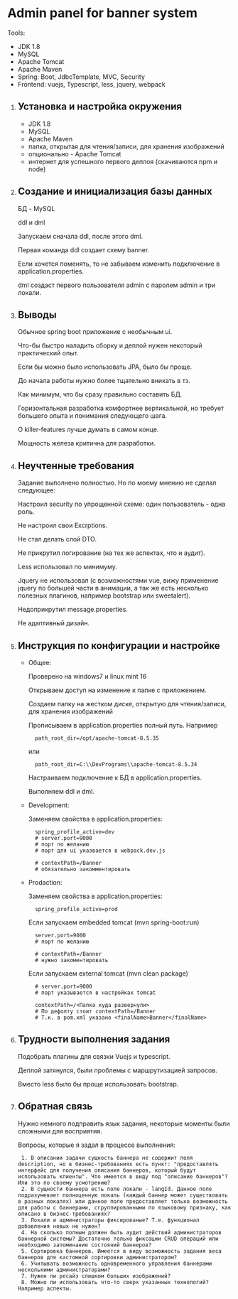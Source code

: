# Admin panel for banner system
Tools:
* JDK 1.8
* MySQL
* Apache Tomcat
* Apache Maven
* Spring: Boot, JdbcTemplate, MVC, Security
* Frontend: vuejs, Typescript, less, jquery, webpack


1. ## Установка и настройка окружения

    * JDK 1.8
    * MySQL
    * Apache Maven
    * папка, открытая для чтения/записи, для хранения изображений
    * опционально - Apache Tomcat
    * интернет для успешного первого деплоя (скачиваются npm и node)

2. ## Создание и инициализация базы данных

    БД - MySQL
    
    ddl и dml
    
    Запускаем сначала ddl, после этого dml.
    
    Первая команда ddl создает схему banner. 
    
    Если хочется поменять, то не забываем изменить подключение в application.properties.
    
    dml создаст первого пользователя admin с паролем admin и три локали.
    
3. ## Выводы
    
    Обычное spring boot приложение с необычным ui.
    
    Что-бы быстро наладить сборку и деплой нужен некоторый практический опыт.
    
    Если бы можно было использовать JPA, было бы проще.
    
    До начала работы нужно более тщательно вникать в тз. 
    
    Как минимум, что бы сразу правильно составить БД.
    
    Горизонтальная разработка комфортнее вертикальной,
     но требует большего опыта и понимания следующего шага.
     
    О killer-features лучше думать в самом конце.
    
    Мощность железа критична для разработки.
    
4. ## Неучтенные требования

    Задание выполнено полностью. Но по моему мнению не сделал следующее:

    Настроил security по упрощенной схеме: один пользователь - одна роль.
    
    Не настроил свои Excrptions.
    
    Не стал делать слой DTO.
    
    Не прикрутил логирование (на тех же аспектах, что и аудит).
    
    Less использовал по минимуму.
    
    Jquery не использовал (с возможностями vue, вижу применение jquery по большей части в анимации, а так же есть несколько полезных плагинов, например bootstrap или sweetalert).
    
    Недоприкрутил message.properties.
    
    Не адаптивный дизайн.
    
5. ## Инструкция по конфигурации и настройке

    * Общее:
        
        Проверено на windows7 и linux mint 16
        
        Открываем доступ на изменение к папке с приложением.
        
        Создаем папку на жестком диске, открытую для чтения/записи, для хранения изображений
        
        Прописываем в application.properties полный путь. Например 
        
            path_root_dir=/opt/apache-tomcat-8.5.35 
            
        или 
        
            path_root_dir=C:\\DevPrograms\\apache-tomcat-8.5.34
        
        Настраиваем подключение к БД в application.properties.
        
        Выполняем ddl и dml.
        
    * Development:
    
        Заменяем свойства в application.properties:
        
            spring_profile_active=dev
            # server.port=9000
            # порт по желанию
            # порт для ui указвается в webpack.dev.js
            
            # contextPath=/Banner
            # обязательно закомментировать

    * Prodaction:
            
        Заменяем свойства в application.properties:
        
            spring_profile_active=prod
            
        Если запускаем embedded tomcat (mvn spring-boot:run)
            
            server.port=9000
            # порт по желанию
           
            # contextPath=/Banner
            # нужно закоментировать
                      
        Если запускаем external tomcat (mvn clean package)
           
            # server.port=9000
            # порт указывается в настройках tomcat
           
            contextPath=/<Папка куда развернули>
            # По дефолту стоит contextPath=/Banner
            # Т.к. в pom.xml указано <finalName>Banner</finalName>

6. ## Трудности выполнения задания
    
    Подобрать плагины для связки Vuejs и typescript.
    
    Деплой затянулся, были проблемы с маршрутизацией запросов.
    
    Вместо less было бы проще использовать bootstrap.
    
7. ## Обратная связь

    Нужно немного подправить язык задания, некоторые моменты были сложными для восприятия.
    
    Вопросы, которые я задал в процессе выполнения:
        
        1. В описании задачи сущность баннера не содержит поля description, но в бизнес-требованиях есть пункт: "предоставлять интерфейс для получения описания баннеров, который будут использовать клиенты". Что имеется в виду под "описание баннеров"? Или это по своему усмотрению?
        2. В сущности баннера есть поле локали - langId. Данное поле подразумевает полноценную локаль (каждый баннер может существовать в разных локалях) или данное поле предоставляет только возможность для работы с баннерами, сгруппированными по языковому признаку, как описано в бизнес-требованиях?
        3. Локали и администраторы фиксированые? Т.е. функционал добавления новых не нужен?
        4. На сколько полным должен быть аудит действий администраторов баннерной системы? Достаточно только фиксации CRUD операций или необходимо запоминание состояний баннеров?
        5. Сортировка баннеров. Имеется в виду возможность задания веса баннеров для кастомной сортировки администратором?
        6. Учитывать возможность одновременного управления баннерами несколькими администраторами?
        7. Нужен ли ресайз слишком больших изображений?
        8. Можно ли использовать что-то сверх указанных технологий? Например аспекты.
